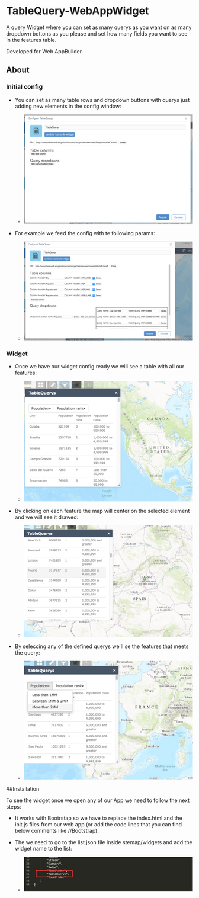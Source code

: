 # TableQuery-WebAppWidget

A query Widget where you can set as many querys as you want on as many dropdown bottons as you please and set how many fields you want to see in the features table.

Developed for Web AppBuilder.

## About

### Initial config


* You can set as many table rows and dropdown buttons with querys just adding new elements in the config window:

  * ![initConfig](ReadmeImages/initConfig.png)

* For example we feed the config with te following params:

  * ![settingConfig](ReadmeImages/settingConfig.png)

### Widget

* Once we have our widget config ready we will see a table with all our features: 

  * ![onOpenWidget](ReadmeImages/onOpenWidget.png)

* By clicking on each feature the map will center on the selected element and we will see it drawed:

  * ![Screenshot](ReadmeImages/OnClickFeature.png)

* By seleccing any of the defined querys we'll se the features that meets the query:

  * ![OnClickQuery](ReadmeImages/OnClickQuery.png)

##Installation

To see the widget once we open any of our App we need to follow the next steps:

* It works with Bootrstap so we have to replace the index.html and the init.js files from our web app (or add the code lines that you can find below comments like //Bootstrap).

* The we need to go to the list.json file inside stemap/widgets and add the widget name to the list:

  * ![AddNameToList](ReadmeImages/AddNameToList.png)



